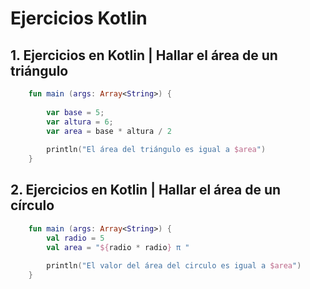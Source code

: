 # Ejercicios Kotlin
## 1. Ejercicios en Kotlin | Hallar el área de un triángulo
```kotlin
    fun main (args: Array<String>) {
    
        var base = 5;
        var altura = 6;
        var area = base * altura / 2
    
        println("El área del triángulo es igual a $area")
    }

 ```

## 2. Ejercicios en Kotlin | Hallar el área de un círculo
```kotlin
    fun main (args: Array<String>) {
        val radio = 5
        val area = "${radio * radio} π "
    
        println("El valor del área del circulo es igual a $area")
    }

 ```

